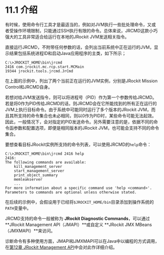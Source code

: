 <a name="11.1"></a>
# 11.1 介绍

有时候，使用命令行工具才是最适当的，例如对JVM执行一些批处理命令，又或者受操作环境限制，只能通过SSH执行有限的命令。总体来说，JRCMD这款小巧强大的工具非常适合给运行在本地的JRockit JVM发送相关指令。

直接运行JRCMD，不附带任何参数的话，会列出当前系统中正在运行的JVM，显示结果包括系统进程ID和启动Java应用程序的主类，如下所示；

    C:\>JROCKIT_HOME\bin\jrcmd
    2416 com.jrockit.mc.rcp.start.MCMain
    19344 jrockit.tools.jrcmd.JrCmd

在上面的示例中，列出了两个当前正在运行的JVM实例，分别是JRockit Mission Control和JRCMD自身。

若想对给JVM发送指令，则可以将进程号（PID）作为第一个参数传给JRCMD。若是将0作为PID传给JRCMD的话，则JRCMD会在它所能找到的所有正在运行的JVM上执行目标命令。由于系统中可能同时运行了多个版本的JRockit JVM，而且其所支持的命令集合也未必相同，则以0作为PID时，某些命令可能无法起效。因此，一般情况下，会对指定的PID发送命令。另外需要注意的是，依据不同的命令函参数和配置选项，即便是相同版本的JRockit JVM，也可能会支持不同的命令集合。

要想查看目标JRockit实例所支持的命令列表，可以使用JRCMD的`help`命令：

    C:\>JROCKIT_HOME\bin\jrcmd 2416 help
    2416:
    The following commands are available:
        kill_management_server
        start_management_server
        print_object_summary
        memleakserver
        ...
    For more information about a specific command use 'help <command>'.
    Parameters to commands are optional unless otherwise stated.

在后续的示例中，会假设用于已经将`$JROCKIT_HOME/bin`目录添加到操作系统的`PATH`变量中。

JRCMD支持的命令一般被称为 **JRockit Diagnostic Commands**，可以通过 **JRockit Management API（JMAPI）**或自定义 **JRockit JMX MBeans（JMXMAPI）**来访问。

诊断命令有多种使用方面，JMAPI和JMXMAPI可以在Java中以编程的方式调用，在[第12章 JRockit Management API][1]中会对此作详细介绍。





[1]:    ../chap12/12.md#12